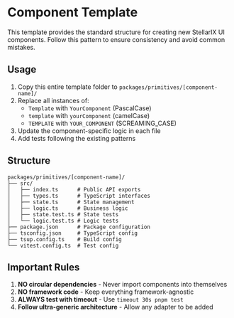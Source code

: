 # Component Template

This template provides the standard structure for creating new StellarIX UI components.
Follow this pattern to ensure consistency and avoid common mistakes.

## Usage

1. Copy this entire template folder to `packages/primitives/[component-name]/`
2. Replace all instances of:
   - `Template` with `YourComponent` (PascalCase)
   - `template` with `yourComponent` (camelCase)
   - `TEMPLATE` with `YOUR_COMPONENT` (SCREAMING_CASE)
3. Update the component-specific logic in each file
4. Add tests following the existing patterns

## Structure

```
packages/primitives/[component-name]/
├── src/
│   ├── index.ts      # Public API exports
│   ├── types.ts      # TypeScript interfaces
│   ├── state.ts      # State management
│   ├── logic.ts      # Business logic
│   ├── state.test.ts # State tests
│   └── logic.test.ts # Logic tests
├── package.json      # Package configuration
├── tsconfig.json     # TypeScript config
├── tsup.config.ts    # Build config
└── vitest.config.ts  # Test config
```

## Important Rules

1. **NO circular dependencies** - Never import components into themselves
2. **NO framework code** - Keep everything framework-agnostic
3. **ALWAYS test with timeout** - Use `timeout 30s pnpm test`
4. **Follow ultra-generic architecture** - Allow any adapter to be added